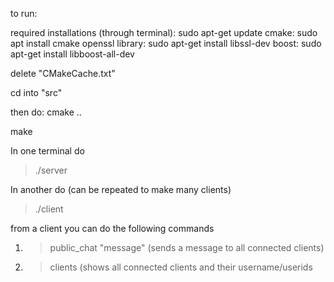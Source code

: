 to run:

required installations (through terminal):
sudo apt-get update
cmake: sudo apt install cmake
openssl library: sudo apt-get install libssl-dev
boost: sudo apt-get install libboost-all-dev


delete "CMakeCache.txt"

cd into "src"

then do:
cmake ..

make

In one terminal do
> ./server

In another do (can be repeated to make many clients)
> ./client <username>

from a client you can do the following commands
1. > public_chat "message"  (sends a message to all connected clients)
2. > clients (shows all connected clients and their username/userids

